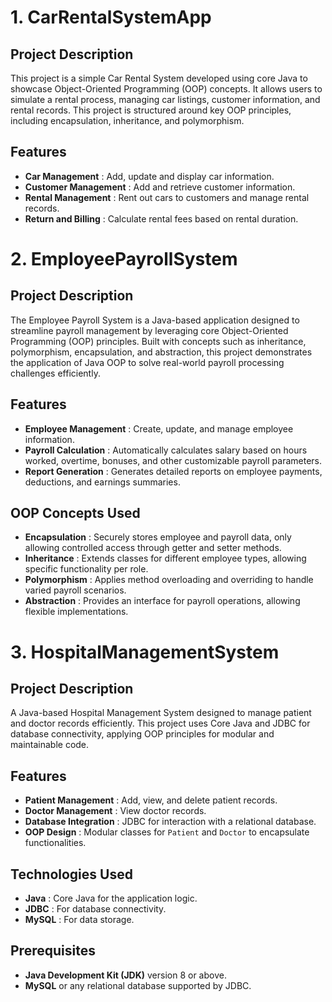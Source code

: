# 1. CarRentalSystemApp

## Project Description

This project is a simple Car Rental System developed using core Java to showcase Object-Oriented Programming (OOP) concepts. It allows users to simulate a rental process, managing car listings, customer information, and rental records. This project is structured around key OOP principles, including encapsulation, inheritance, and polymorphism.

## Features

- **Car Management** : Add, update and display car information.
- **Customer Management** : Add and retrieve customer information.
- **Rental Management** : Rent out cars to customers and manage rental records.
- **Return and Billing** : Calculate rental fees based on rental duration.

# 2. EmployeePayrollSystem

## Project Description

The Employee Payroll System is a Java-based application designed to streamline payroll management by leveraging core Object-Oriented Programming (OOP) principles. Built with concepts such as inheritance, polymorphism, encapsulation, and abstraction, this project demonstrates the application of Java OOP to solve real-world payroll processing challenges efficiently.

## Features

- **Employee Management** : Create, update, and manage employee information.
- **Payroll Calculation** : Automatically calculates salary based on hours worked, overtime, bonuses, and other customizable payroll parameters.
- **Report Generation** : Generates detailed reports on employee payments, deductions, and earnings summaries.

## OOP Concepts Used
- **Encapsulation** : Securely stores employee and payroll data, only allowing controlled access through getter and setter methods.
- **Inheritance** : Extends classes for different employee types, allowing specific functionality per role.
- **Polymorphism** : Applies method overloading and overriding to handle varied payroll scenarios.
- **Abstraction** : Provides an interface for payroll operations, allowing flexible implementations.

# 3. HospitalManagementSystem

## Project Description

A Java-based Hospital Management System designed to manage patient and doctor records efficiently. This project uses Core Java and JDBC for database connectivity, applying OOP principles for modular and maintainable code.

## Features

- **Patient Management** : Add, view, and delete patient records.
- **Doctor Management** : View doctor records.
- **Database Integration** : JDBC for interaction with a relational database.
- **OOP Design** : Modular classes for `Patient` and `Doctor` to encapsulate functionalities.

## Technologies Used

- **Java** : Core Java for the application logic.
- **JDBC** : For database connectivity.
- **MySQL** : For data storage.

## Prerequisites

- **Java Development Kit (JDK)** version 8 or above.
- **MySQL** or any relational database supported by JDBC.
